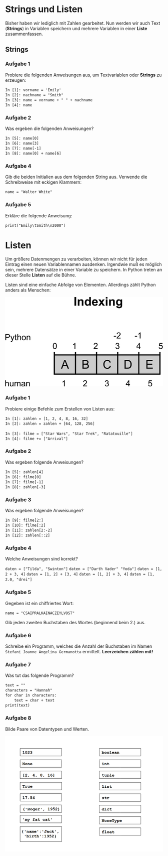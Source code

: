 
# Strings und Listen

Bisher haben wir lediglich mit Zahlen gearbeitet. Nun werden wir auch Text (**Strings**) in Variablen speichern und mehrere Variablen in einer **Liste** zusammenfassen.

## Strings

### Aufgabe 1

Probiere die folgenden Anweisungen aus, um Textvariablen oder **Strings** zu erzeugen:

    In [1]: vorname = 'Emily'
    In [2]: nachname = "Smith"
    In [3]: name = vorname + " " + nachname
    In [4]: name

### Aufgabe 2

Was ergeben die folgenden Anweisungen?

    In [5]: name[0]
    In [6]: name[3]
    In [7]: name[-1]
    In [8]: name[0] + name[6]

### Aufgabe 4

Gib die beiden Initialien aus dem folgenden String aus. Verwende die Schreibweise mit eckigen Klammern:

    name = "Walter White"


### Aufgabe 5

Erkläre die folgende Anweisung:

    print("Emily\tSmith\n2000")


# Listen

Um größere Datenmengen zu verarbeiten, können wir nicht für jeden Eintrag einen neuen Variablennamen ausdenken. Irgendwie muß es möglich sein, mehrere Datensätze in einer Variable zu speichern. In Python treten an dieser Stelle **Listen** auf die Bühne.

Listen sind eine einfache Abfolge von Elementen. Allerdings zählt Python anders als Menschen:

![Indizierung](indexing.png)

### Aufgabe 1

Probiere einige Befehle zum Erstellen von Listen aus:

    In [1]: zahlen = [1, 2, 4, 8, 16, 32]
    In [2]: zahlen = zahlen + [64, 128, 256]

    In [3]: filme = ["Star Wars", "Star Trek", "Ratatouille"]
    In [4]: filme += ["Arrival"]

### Aufgabe 2

Was ergeben folgende Anweisungen?

    In [5]: zahlen[4]
    In [6]: filme[0]
    In [7]: filme[-1]
    In [8]: zahlen[-3]

### Aufgabe 3

Was ergeben folgende Anweisungen?

    In [9]: filme[2:]
    In [10]: filme[:2]
    In [11]: zahlen[2:-2]
    In [12]: zahlen[::2]

### Aufgabe 4

<quiz name="">
    <question multiple>
<p>Welche Anweisungen sind korrekt?</p>
    <answer correct><code>daten = ["Tilda", "Swinton"]</code></answer>
    <answer><code>daten = ["Darth Vader" "Yoda"]</code></answer>
    <answer correct><code>daten = [1, 2 + 3, 4]</code></answer>
    <answer correct><code>daten = [1, 2] + [3, 4]</code></answer>
    <answer><code>daten = [1, 2] + 3, 4]</code></answer>
    <answer correct><code>daten = [1, 2.0, "drei"]</code></answer>
    <explanation></explanation>
    </question>
</quiz>

### Aufgabe 5

Gegeben ist ein chiffriertes Wort:

    name = "CSAIPRALKAINACZEYLVOST"

Gib jeden zweiten Buchstaben des Wortes (beginnend beim 2.) aus.

### Aufgabe 6

Schreibe ein Programm, welches die Anzahl der Buchstaben im Namen `Stefani Joanne Angelina Germanotta` ermittelt. **Leerzeichen zählen mit!**

### Aufgabe 7

Was tut das folgende Programm?

    text = ""
    characters = "Hannah"
    for char in characters:
        text = char + text
    print(text)

### Aufgabe 8

Bilde Paare von Datentypen und Werten.

![datatype exercise](../exercises/datatypes.png)

